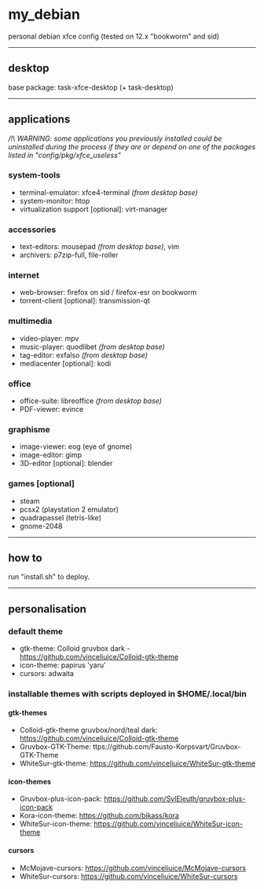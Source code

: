 # my\_debian

personal debian xfce config (tested on 12.x "bookworm" and sid)

---------

## desktop

base package: task-xfce-desktop (+ task-desktop)

---------

## applications

*/!\ WARNING: some applications you previously installed could be uninstalled during the process if they are or depend on one of the packages listed in "config/pkg/xfce\_useless"*

### system-tools

- terminal-emulator: xfce4-terminal *(from desktop base)*
- system-monitor: htop
- virtualization support [optional]: virt-manager

### accessories

- text-editors: mousepad *(from desktop base)*, vim
- archivers: p7zip-full, file-roller

### internet

- web-browser: firefox on sid / firefox-esr on bookworm
- torrent-client [optional]: transmission-qt

### multimedia

- video-player: mpv
- music-player: quodlibet *(from desktop base)*
- tag-editor: exfalso *(from desktop base)*
- mediacenter [optional]: kodi

### office

- office-suite: libreoffice *(from desktop base)*
- PDF-viewer: evince

### graphisme

- image-viewer: eog (eye of gnome)
- image-editor: gimp
- 3D-editor [optional]: blender

### games [optional]

- steam
- pcsx2 (playstation 2 emulator)
- quadrapassel (tetris-like)
- gnome-2048

---------

## how to

run "install.sh" to deploy.

---------

## personalisation

### default theme

- gtk-theme: Colloid gruvbox dark - https://github.com/vinceliuice/Colloid-gtk-theme
- icon-theme: papirus 'yaru'
- cursors: adwaita

### installable themes with scripts deployed in $HOME/.local/bin

#### gtk-themes

- Colloid-gtk-theme gruvbox/nord/teal dark: https://github.com/vinceliuice/Colloid-gtk-theme
- Gruvbox-GTK-Theme: ttps://github.com/Fausto-Korpsvart/Gruvbox-GTK-Theme
- WhiteSur-gtk-theme: https://github.com/vinceliuice/WhiteSur-gtk-theme

#### icon-themes

- Gruvbox-plus-icon-pack: https://github.com/SylEleuth/gruvbox-plus-icon-pack
- Kora-icon-theme: https://github.com/bikass/kora
- WhiteSur-icon-theme: https://github.com/vinceliuice/WhiteSur-icon-theme

#### cursors

- McMojave-cursors: https://github.com/vinceliuice/McMojave-cursors
- WhiteSur-cursors: https://github.com/vinceliuice/WhiteSur-cursors
